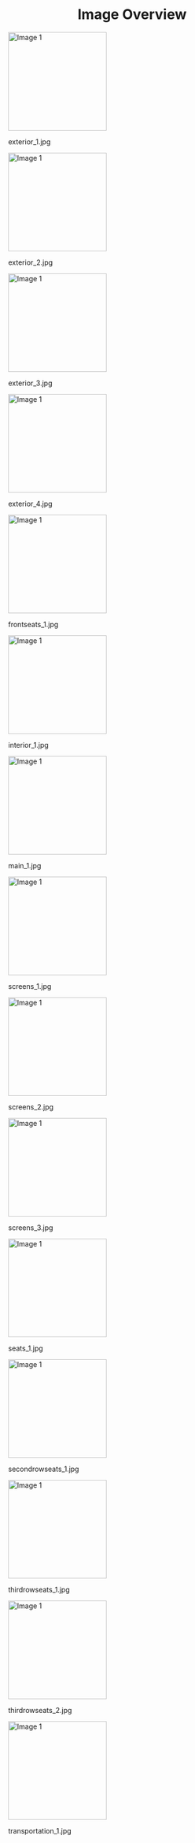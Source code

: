 <h1 style ="text-align: center;"> Image Overview </h1>
<div>
<div>
<img src="https://media.evkx.net/multimedia/models/tesla/model_y/model_y_long_range/exterior_1_xst.jpg" alt="Image 1" style="width: 200px;">
<p>exterior_1.jpg</p>
</div>
<div>
<img src="https://media.evkx.net/multimedia/models/tesla/model_y/model_y_long_range/exterior_2_xst.jpg" alt="Image 1" style="width: 200px;">
<p>exterior_2.jpg</p>
</div>
<div>
<img src="https://media.evkx.net/multimedia/models/tesla/model_y/model_y_long_range/exterior_3_xst.jpg" alt="Image 1" style="width: 200px;">
<p>exterior_3.jpg</p>
</div>
<div>
<img src="https://media.evkx.net/multimedia/models/tesla/model_y/model_y_long_range/exterior_4_xst.jpg" alt="Image 1" style="width: 200px;">
<p>exterior_4.jpg</p>
</div>
<div>
<img src="https://media.evkx.net/multimedia/models/tesla/model_y/model_y_long_range/frontseats_1_xst.jpg" alt="Image 1" style="width: 200px;">
<p>frontseats_1.jpg</p>
</div>
<div>
<img src="https://media.evkx.net/multimedia/models/tesla/model_y/model_y_long_range/interior_1_xst.jpg" alt="Image 1" style="width: 200px;">
<p>interior_1.jpg</p>
</div>
<div>
<img src="https://media.evkx.net/multimedia/models/tesla/model_y/model_y_long_range/main_1_xst.jpg" alt="Image 1" style="width: 200px;">
<p>main_1.jpg</p>
</div>
<div>
<img src="https://media.evkx.net/multimedia/models/tesla/model_y/model_y_long_range/screens_1_xst.jpg" alt="Image 1" style="width: 200px;">
<p>screens_1.jpg</p>
</div>
<div>
<img src="https://media.evkx.net/multimedia/models/tesla/model_y/model_y_long_range/screens_2_xst.jpg" alt="Image 1" style="width: 200px;">
<p>screens_2.jpg</p>
</div>
<div>
<img src="https://media.evkx.net/multimedia/models/tesla/model_y/model_y_long_range/screens_3_xst.jpg" alt="Image 1" style="width: 200px;">
<p>screens_3.jpg</p>
</div>
<div>
<img src="https://media.evkx.net/multimedia/models/tesla/model_y/model_y_long_range/seats_1_xst.jpg" alt="Image 1" style="width: 200px;">
<p>seats_1.jpg</p>
</div>
<div>
<img src="https://media.evkx.net/multimedia/models/tesla/model_y/model_y_long_range/secondrowseats_1_xst.jpg" alt="Image 1" style="width: 200px;">
<p>secondrowseats_1.jpg</p>
</div>
<div>
<img src="https://media.evkx.net/multimedia/models/tesla/model_y/model_y_long_range/thirdrowseats_1_xst.jpg" alt="Image 1" style="width: 200px;">
<p>thirdrowseats_1.jpg</p>
</div>
<div>
<img src="https://media.evkx.net/multimedia/models/tesla/model_y/model_y_long_range/thirdrowseats_2_xst.jpg" alt="Image 1" style="width: 200px;">
<p>thirdrowseats_2.jpg</p>
</div>
<div>
<img src="https://media.evkx.net/multimedia/models/tesla/model_y/model_y_long_range/transportation_1_mt.jpg" alt="Image 1" style="width: 200px;">
<p>transportation_1.jpg</p>
</div>
</div>

